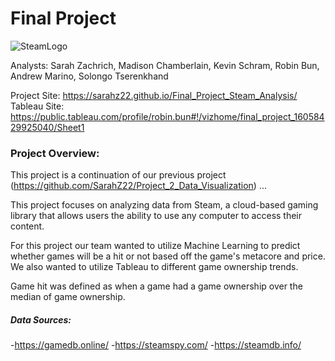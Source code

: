# Final Project

![SteamLogo](https://cdn.worldvectorlogo.com/logos/steam.svg)

Analysts: Sarah Zachrich, Madison Chamberlain, Kevin Schram, Robin Bun, Andrew Marino, Solongo Tserenkhand

Project Site: https://sarahz22.github.io/Final_Project_Steam_Analysis/
Tableau Site: https://public.tableau.com/profile/robin.bun#!/vizhome/final_project_16058429925040/Sheet1

### Project Overview:
This project is a continuation of our previous project (https://github.com/SarahZ22/Project_2_Data_Visualization) ...

This project focuses on analyzing data from Steam, a cloud-based gaming library that allows users the ability to use any computer to access their content.

For this project our team wanted to utilize Machine Learning to predict whether games will be a hit or not based off the game's metacore and price. 
We also wanted to utilize Tableau to different game ownership trends.

Game hit was defined as when a game had a game ownership over the median of game ownership.

##### Data Sources:
-https://gamedb.online/ 
-https://steamspy.com/ 
-https://steamdb.info/
